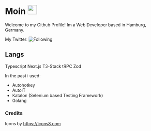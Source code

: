 # Moin <img src="https://imgur.com/3Txuraz.gif" width="30px">
Welcome to my Github Profile!
Im a Web Developer based in Hamburg, Germany.

My Twitter:
![Following](https://img.shields.io/twitter/follow/Finnyooo?label=Follow&style=social)


## Langs
Typescript
Next.js
T3-Stack
tRPC
Zod

In the past i used:
- Autohotkey
- AutoIT
- Katalon (Selenium based Testing Framework)
- Golang


### Credits
Icons by https://icons8.com
